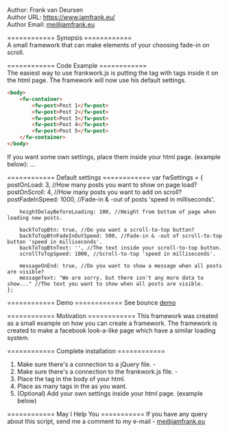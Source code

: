 Author: Frank van Deursen<br>
Author URL: https://www.iamfrank.eu/<br>
Author Email: me@iamfrank.eu<br>


============ Synopsis ============<br>
A small framework that can make elements of your choosing fade-in on scroll.
<br>

============ Code Example ============<br>
The easiest way to use frankwork.js is putting the <fw-container> tag with <fw-post> tags inside it on the html page. The framework will now use his default settings.
<br>
```html
<body>
    <fw-container>
        <fw-post>Post 1</fw-post>
        <fw-post>Post 2</fw-post>
        <fw-post>Post 3</fw-post>
        <fw-post>Post 4</fw-post>
        <fw-post>Post 5</fw-post>
    </fw-container>
</body>
```
If you want some own settings, place them inside your html page. (example below):
...
    <script>
        var fwCustomSettings = {
            scrollToTopSpeed: 1500,
            backToTopBtn: true,
            messageText: "That's all!"
        };
    </script>
</head>

============ Default settings ============
    var fwSettings = {
        postOnLoad: 3, //How many posts you want to show on page load?
        postOnScroll: 4, //How many posts you want to add on scroll?
        postFadeInSpeed: 1000, //Fade-in & -out of posts 'speed in milliseconds'.

        heightDelayBeforeLoading: 100, //Height from bottom of page when loading new posts.

        backToTopBtn: true, //Do you want a scroll-to-top button?
        backToTopBtnFadeInOutSpeed: 500, //Fade-in & -out of scroll-to-top button 'speed in milliseconds'.
        backToTopBtnText: '', //The text inside your scroll-to-top button.
        scrollToTopSpeed: 1000, //Scroll-to-top 'speed in milliseconds'.

        messageOnEnd: true, //Do you want to show a message when all posts are visible?
        messageText: "We are sorry, but there isn't any more data to show..." //The text you want to show when all posts are visible.
    };
    

============ Demo ============
See bounce [demo](http://frankworks.frankbook.nl)
   
   
============ Motivation ============
This framework was created as a small example on how you can create a framework.
The framework is created to make a facebook look-a-like page which have a similar loading system.
    
    
============ Complete installation ============
1.  Make sure there's a connection to a jQuery file. - <script src="https://ajax.googleapis.com/ajax/libs/jquery/2.2.0/jquery.min.js"></script>
2.  Make sure there's a connection to the frankwork.js file. - <script src="frankwork.js"></script>
3.  Place the <fw-container> tag in the body of your html.
4.  Place as many <fw-post> tags in the <fw-container> as you want.
5.  (Optional) Add your own settings inside your html page. (example below)


============ May I Help You ===========
If you have any query about this script, send me a comment to my e-mail - me@iamfrank.eu
